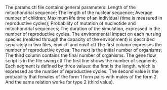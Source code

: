 The params.ctl file contains general parameters:
Length of the mitochondrial sequence;
The length of the nuclear sequence;
Average number of children;
Maximum life time of an individual (time is measured in reproductive cycles);
Probability of mutation of nucleotide and mitochondrial sequences;
The duration of the simulation, expressed in the number of reproductive cycles.
The environmental impact on each nursing species (realized through the capacity of the environment) is described separately in two files, envi.ctl and
envi1.ctl
The first column expresses the number of reproductive cycles;
The next is the initial number of organisms;
The third column contains the final number of organisms.
The gene flow script is in the file
swing.ctl
The first line shows the number of segments.
Each segment is defined by three values:
the first is the length, which is expressed as the number of reproductive cycles.
The second value is the probability that females of the form 1 form pairs with males of the form 2. And the same relation works for type 2 (third value).
